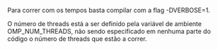 Para correr com os tempos basta compilar com a flag -DVERBOSE=1.

O número de threads está a ser definido pela variável de ambiente OMP_NUM_THREADS, 
não sendo especificado em nenhuma parte do código o número de threads que estão a correr.
